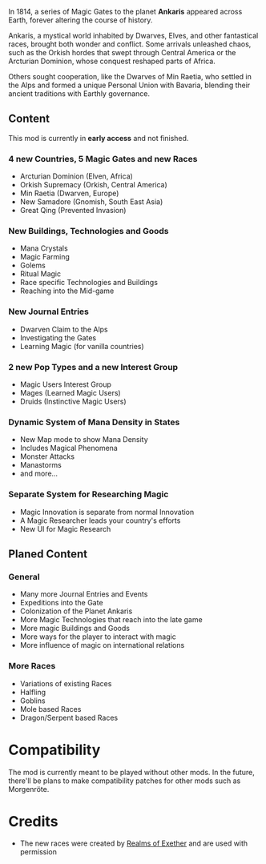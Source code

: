 In 1814, a series of Magic Gates to the planet **Ankaris** appeared across Earth,
forever altering the course of history.

Ankaris, a mystical world inhabited by Dwarves, Elves, and other fantastical races, brought both wonder and conflict.
Some arrivals unleashed chaos, such as the Orkish hordes that swept through Central America or the Arcturian Dominion,
whose conquest reshaped parts of Africa.

Others sought cooperation, like the Dwarves of Min Raetia,
who settled in the Alps and formed a unique Personal Union with Bavaria,
blending their ancient traditions with Earthly governance.

## Content
This mod is currently in **early access** and not finished.

### 4 new Countries, 5 Magic Gates and new Races
 - Arcturian Dominion (Elven, Africa)
 - Orkish Supremacy (Orkish, Central America)
 - Min Raetia (Dwarven, Europe)
 - New Samadore (Gnomish, South East Asia)
 - Great Qing (Prevented Invasion)

### New Buildings, Technologies and Goods
 - Mana Crystals 
 - Magic Farming
 - Golems
 - Ritual Magic
 - Race specific Technologies and Buildings
 - Reaching into the Mid-game

### New Journal Entries
 - Dwarven Claim to the Alps
 - Investigating the Gates
 - Learning Magic (for vanilla countries)

### 2 new Pop Types and a new Interest Group
 - Magic Users Interest Group
 - Mages (Learned Magic Users)
 - Druids (Instinctive Magic Users)

### Dynamic System of Mana Density in States
 - New Map mode to show Mana Density
 - Includes Magical Phenomena
 - Monster Attacks
 - Manastorms
 - and more...

### Separate System for Researching Magic
 - Magic Innovation is separate from normal Innovation
 - A Magic Researcher leads your country's efforts
 - New UI for Magic Research


## Planed Content

### General
 - Many more Journal Entries and Events
 - Expeditions into the Gate
 - Colonization of the Planet Ankaris
 - More Magic Technologies that reach into the late game
 - More magic Buildings and Goods
 - More ways for the player to interact with magic
 - More influence of magic on international relations

### More Races
 - Variations of existing Races
 - Halfling
 - Goblins
 - Mole based Races
 - Dragon/Serpent based Races

# Compatibility
The mod is currently meant to be played without other mods.
In the future, there'll be plans to make compatibility patches for other mods such as Morgenröte.

# Credits
- The new races were created by [Realms of Exether](https://steamcommunity.com/sharedfiles/filedetails/?id=3279217222) and are used with permission